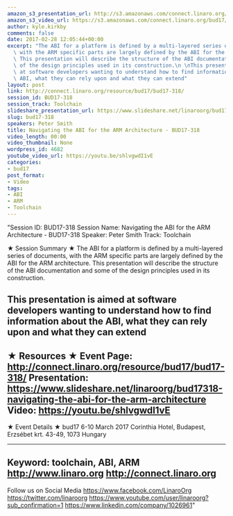 ```yaml
---
amazon_s3_presentation_url: http://s3.amazonaws.com/connect.linaro.org/bud17/Presentations/BUD17-318%20-%20Navigating%20the%20ABI%20for%20the%20ARM%20Architecture.pdf
amazon_s3_video_url: https://s3.amazonaws.com/connect.linaro.org/bud17/Videos/Wednesday/Bud17-318%20Navigating%20the%20ABI%20for%20the%20ARM%20Architecture.mp4
author: kyle.kirkby
comments: false
date: 2017-02-28 12:05:44+00:00
excerpt: "The ABI for a platform is defined by a multi-layered series of documents,\
  \ with the ARM specific parts are largely defined by the ABI for the ARM architecture.\
  \ This presentation will describe the structure of the ABI documentation and some\
  \ of the design principles used in its construction.\n \nThis presentation is aimed\
  \ at software developers wanting to understand how to find information about the\
  \ ABI, what they can rely upon and what they can extend"
layout: post
link: http://connect.linaro.org/resource/bud17/bud17-318/
session_id: BUD17-318
session_track: Toolchain
slideshare_presentation_url: https://www.slideshare.net/linaroorg/bud17318-navigating-the-abi-for-the-arm-architecture
slug: bud17-318
speakers: Peter Smith
title: Navigating the ABI for the ARM Architecture - BUD17-318
video_length: 00:00
video_thumbnail: None
wordpress_id: 4682
youtube_video_url: https://youtu.be/shlvgwdI1vE
categories:
- bud17
post_format:
- Video
tags:
- ABI
- ARM
- Toolchain
---
```


"Session ID: BUD17-318
Session Name: Navigating the ABI for the ARM Architecture - BUD17-318
Speaker: Peter Smith
Track: Toolchain


★ Session Summary ★
The ABI for a platform is defined by a multi-layered series of documents, with the ARM specific parts are largely defined by the ABI for the ARM architecture. This presentation will describe the structure of the ABI documentation and some of the design principles used in its construction.
 
This presentation is aimed at software developers wanting to understand how to find information about the ABI, what they can rely upon and what they can extend
---------------------------------------------------
★ Resources ★
Event Page: http://connect.linaro.org/resource/bud17/bud17-318/
Presentation: https://www.slideshare.net/linaroorg/bud17318-navigating-the-abi-for-the-arm-architecture
Video: https://youtu.be/shlvgwdI1vE
 ---------------------------------------------------

★ Event Details ★
bud17
6-10 March 2017
Corinthia Hotel, Budapest,
Erzsébet krt. 43-49,
1073 Hungary

---------------------------------------------------
Keyword: toolchain, ABI, ARM
http://www.linaro.org
http://connect.linaro.org
---------------------------------------------------
Follow us on Social Media
https://www.facebook.com/LinaroOrg
https://twitter.com/linaroorg
https://www.youtube.com/user/linaroorg?sub_confirmation=1
https://www.linkedin.com/company/1026961"

